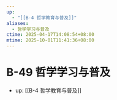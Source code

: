 ```yaml
---
up:
  - "[[B-4 哲学教育与普及]]"
aliases:
  - 哲学学习与普及
ctime: 2025-04-17T14:08:54+08:00
mtime: 2025-10-01T11:41:36+08:00
---
```


# B-49 哲学学习与普及

- up: [[B-4 哲学教育与普及]]
